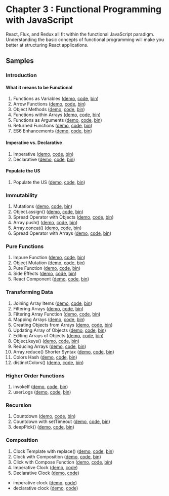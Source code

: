 Chapter 3 : Functional Programming with JavaScript
==================
React, Flux, and Redux all fit within the functional JavaScript paradigm. Understanding the basic concepts of
functional programming will make you better at structuring React applications.

Samples
--------

### Introduction

#### What it means to be Functional

  1. Functions as Variables ([demo](https://rawgit.com/MoonHighway/learning-react/update-localize-samples/chapter-03/01-functional-javascript/01-functional.html), [code](http://github.com/MoonHighway/learning-react/blob/update-localize-samples/chapter-03/01-functional-javascript/01-functional.html), [bin](http://jsbin.com/pixmu/1/edit?js,output))
  2. Arrow Functions ([demo](https://rawgit.com/MoonHighway/learning-react/update-localize-samples/chapter-03/01-functional-javascript/02-functional.html), [code](http://github.com/MoonHighway/learning-react/blob/update-localize-samples/chapter-03/01-functional-javascript/02-functional.html), [bin](http://jsbin.com/pixmu/2/edit?js,output))
  3. Object Methods ([demo](https://rawgit.com/MoonHighway/learning-react/update-localize-samples/chapter-03/01-functional-javascript/03-functional.html), [code](http://github.com/MoonHighway/learning-react/blob/update-localize-samples/chapter-03/01-functional-javascript/03-functional.html), [bin](http://jsbin.com/pixmu/3/edit?js,output))
  4. Functions within Arrays ([demo](https://rawgit.com/MoonHighway/learning-react/update-localize-samples/chapter-03/01-functional-javascript/04-functional.html), [code](http://github.com/MoonHighway/learning-react/blob/update-localize-samples/chapter-03/01-functional-javascript/04-functional.html), [bin](http://jsbin.com/pixmu/4/edit?js,output))
  5. Functions as Arguments ([demo](https://rawgit.com/MoonHighway/learning-react/update-localize-samples/chapter-03/01-functional-javascript/05-functional.html), [code](http://github.com/MoonHighway/learning-react/blob/update-localize-samples/chapter-03/01-functional-javascript/05-functional.html), [bin](http://jsbin.com/pixmu/5/edit?js,output))
  6. Returned Functions ([demo](https://rawgit.com/MoonHighway/learning-react/update-localize-samples/chapter-03/01-functional-javascript/06-functional.html), [code](http://github.com/MoonHighway/learning-react/blob/update-localize-samples/chapter-03/01-functional-javascript/06-functional.html), [bin](http://jsbin.com/pixmu/6/edit?js,output))
  7. ES6 Enhancements ([demo](https://rawgit.com/MoonHighway/learning-react/update-localize-samples/chapter-03/01-functional-javascript/07-functional.html), [code](http://github.com/MoonHighway/learning-react/blob/update-localize-samples/chapter-03/01-functional-javascript/07-functional.html), [bin](http://jsbin.com/pixmu/7/edit?js,output))

#### Imperative vs. Declarative

  1. Imperative ([demo](https://rawgit.com/MoonHighway/learning-react/update-localize-samples/chapter-03/02-imperative-vs-declarative/01-imperative-declarative.html), [code](http://github.com/MoonHighway/learning-react/blob/update-localize-samples/chapter-03/02-imperative-vs-declarative/01-imperative-declarative.html), [bin](http://jsbin.com/cuqapu/1/edit?js,output))
  2. Declarative ([demo](https://rawgit.com/MoonHighway/learning-react/update-localize-samples/chapter-03/02-imperative-vs-declarative/02-imperative-declarative.html), [code](http://github.com/MoonHighway/learning-react/blob/update-localize-samples/chapter-03/02-imperative-vs-declarative/02-imperative-declarative.html), [bin](http://jsbin.com/cuqapu/2/edit?js,output))


#### Populate the US

  1. Populate the US ([demo](http://rawgit.com/MoonHighway/learning-react/master/chapter-03/03-populate-the-us/populate-united-states.html),
  [code](https://github.com/MoonHighway/learning-react/blob/master/chapter-03/03-populate-the-us/populate-united-states.js), [bin](http://jsbin.com/gesimonadi/1/edit?html,js,output))


### Immutability

  1. Mutations ([demo](https://rawgit.com/MoonHighway/learning-react/update-localize-samples/chapter-03/04-immutability/01-immmutability.html), [code](http://github.com/MoonHighway/learning-react/blob/update-localize-samples/chapter-03/04-immutability/01-immmutability.html), [bin](http://jsbin.com/kemimi/1/edit?js,output))
  2. Object.assign() ([demo](https://rawgit.com/MoonHighway/learning-react/update-localize-samples/chapter-03/04-immutability/02-immmutability.html), [code](http://github.com/MoonHighway/learning-react/blob/update-localize-samples/chapter-03/04-immutability/02-immmutability.html), [bin](http://jsbin.com/kemimi/2/edit?js,output))
  3. Spread Operator with Objects ([demo](https://rawgit.com/MoonHighway/learning-react/update-localize-samples/chapter-03/04-immutability/03-immmutability.html), [code](http://github.com/MoonHighway/learning-react/blob/update-localize-samples/chapter-03/04-immutability/03-immmutability.html), [bin](http://jsbin.com/kemimi/4/edit?js,output))
  4. Array.push() ([demo](https://rawgit.com/MoonHighway/learning-react/update-localize-samples/chapter-03/04-immutability/04-immmutability.html), [code](http://github.com/MoonHighway/learning-react/blob/update-localize-samples/chapter-03/04-immutability/04-immmutability.html), [bin](http://jsbin.com/kemimi/4/edit?js,output))
  5. Array.concat() ([demo](https://rawgit.com/MoonHighway/learning-react/update-localize-samples/chapter-03/04-immutability/05-immmutability.html), [code](http://github.com/MoonHighway/learning-react/blob/update-localize-samples/chapter-03/04-immutability/05-immmutability.html), [bin](http://jsbin.com/kemimi/5/edit?js,output))
  6. Spread Operator with Arrays ([demo](https://rawgit.com/MoonHighway/learning-react/update-localize-samples/chapter-03/04-immutability/06-immmutability.html), [code](http://github.com/MoonHighway/learning-react/blob/update-localize-samples/chapter-03/04-immutability/06-immmutability.html), [bin](http://jsbin.com/kemimi/6/edit?js,output))

### Pure Functions

  1. Impure Function ([demo](https://rawgit.com/MoonHighway/learning-react/update-localize-samples/chapter-03/05-pure-functions/01-pure-functions.html), [code](http://github.com/MoonHighway/learning-react/blob/update-localize-samples/chapter-03/05-pure-functions/01-pure-functions.html), [bin](http://jsbin.com/kosogo/1/edit?js,output))
  2. Object Mutation ([demo](https://rawgit.com/MoonHighway/learning-react/update-localize-samples/chapter-03/05-pure-functions/02-pure-functions.html), [code](http://github.com/MoonHighway/learning-react/blob/update-localize-samples/chapter-03/05-pure-functions/02-pure-functions.html), [bin](http://jsbin.com/kosogo/2/edit?js,output))
  3. Pure Function ([demo](https://rawgit.com/MoonHighway/learning-react/update-localize-samples/chapter-03/05-pure-functions/03-pure-functions.html), [code](http://github.com/MoonHighway/learning-react/blob/update-localize-samples/chapter-03/05-pure-functions/03-pure-functions.html), [bin](http://jsbin.com/kosogo/3/edit?js,output))
  4. Side Effects ([demo](https://rawgit.com/MoonHighway/learning-react/update-localize-samples/chapter-03/05-pure-functions/04-pure-functions.html), [code](http://github.com/MoonHighway/learning-react/blob/update-localize-samples/chapter-03/05-pure-functions/04-pure-functions.html), [bin](http://jsbin.com/kosogo/4/edit?js,output))
  5. React Component ([demo](https://rawgit.com/MoonHighway/learning-react/update-localize-samples/chapter-03/05-pure-functions/05-pure-functions.html), [code](http://github.com/MoonHighway/learning-react/blob/update-localize-samples/chapter-03/05-pure-functions/05-pure-functions.html), [bin](http://jsbin.com/kosogo/5/edit?js,output))

### Transforming Data  

  1. Joining Array Items ([demo](https://rawgit.com/MoonHighway/learning-react/update-localize-samples/chapter-03/06-transforming-data/01-data.html), [code](http://github.com/MoonHighway/learning-react/blob/update-localize-samples/chapter-03/06-transforming-data/01-data.html), [bin](http://jsbin.com/qehige/1/edit?js,output))
  2. Filtering Arrays ([demo](https://rawgit.com/MoonHighway/learning-react/update-localize-samples/chapter-03/06-transforming-data/02-data.html), [code](http://github.com/MoonHighway/learning-react/blob/update-localize-samples/chapter-03/06-transforming-data/02-data.html), [bin](http://jsbin.com/qehige/2/edit?js,output))
  3. Filtering Array Function ([demo](https://rawgit.com/MoonHighway/learning-react/update-localize-samples/chapter-03/06-transforming-data/03-data.html), [code](http://github.com/MoonHighway/learning-react/blob/update-localize-samples/chapter-03/06-transforming-data/03-data.html), [bin](http://jsbin.com/qehige/3/edit?js,output))
  4. Mapping Arrays ([demo](https://rawgit.com/MoonHighway/learning-react/update-localize-samples/chapter-03/06-transforming-data/04-data.html), [code](http://github.com/MoonHighway/learning-react/blob/update-localize-samples/chapter-03/06-transforming-data/04-data.html), [bin](http://jsbin.com/qehige/4/edit?js,output))
  5. Creating Objects from Arrays ([demo](https://rawgit.com/MoonHighway/learning-react/update-localize-samples/chapter-03/06-transforming-data/05-data.html), [code](http://github.com/MoonHighway/learning-react/blob/update-localize-samples/chapter-03/06-transforming-data/05-data.html), [bin](http://jsbin.com/qehige/5/edit?js,output))
  6. Updating Array of Objects ([demo](https://rawgit.com/MoonHighway/learning-react/update-localize-samples/chapter-03/06-transforming-data/06-data.html), [code](http://github.com/MoonHighway/learning-react/blob/update-localize-samples/chapter-03/06-transforming-data/06-data.html), [bin](http://jsbin.com/qehige/6/edit?js,output))
  7. Editing Arrays of Objects ([demo](https://rawgit.com/MoonHighway/learning-react/update-localize-samples/chapter-03/06-transforming-data/07-data.html), [code](http://github.com/MoonHighway/learning-react/blob/update-localize-samples/chapter-03/06-transforming-data/07-data.html), [bin](http://jsbin.com/qehige/7/edit?js,output))
  8. Object.keys() ([demo](https://rawgit.com/MoonHighway/learning-react/update-localize-samples/chapter-03/06-transforming-data/08-data.html), [code](http://github.com/MoonHighway/learning-react/blob/update-localize-samples/chapter-03/06-transforming-data/08-data.html), [bin](http://jsbin.com/qehige/8/edit?js,output))
  9. Reducing Arrays ([demo](https://rawgit.com/MoonHighway/learning-react/update-localize-samples/chapter-03/06-transforming-data/09-data.html), [code](http://github.com/MoonHighway/learning-react/blob/update-localize-samples/chapter-03/06-transforming-data/09-data.html), [bin](http://jsbin.com/qehige/9/edit?js,output))
  10. Array.reduce() Shorter Syntax ([demo](https://rawgit.com/MoonHighway/learning-react/update-localize-samples/chapter-03/06-transforming-data/10-data.html), [code](http://github.com/MoonHighway/learning-react/blob/update-localize-samples/chapter-03/06-transforming-data/10-data.html), [bin](http://jsbin.com/qehige/10/edit?js,output))
  11. Colors Hash ([demo](https://rawgit.com/MoonHighway/learning-react/update-localize-samples/chapter-03/06-transforming-data/11-data.html), [code](http://github.com/MoonHighway/learning-react/blob/update-localize-samples/chapter-03/06-transforming-data/11-data.html), [bin](http://jsbin.com/qehige/11/edit?js,output))
  12. distinctColors() ([demo](https://rawgit.com/MoonHighway/learning-react/update-localize-samples/chapter-03/06-transforming-data/12-data.html), [code](http://github.com/MoonHighway/learning-react/blob/update-localize-samples/chapter-03/06-transforming-data/12-data.html), [bin](http://jsbin.com/qehige/12/edit?js,output))


### Higher Order Functions  

  1. invokeIf ([demo](https://rawgit.com/MoonHighway/learning-react/update-localize-samples/chapter-03/07-higher-order-functions/01-higher-order-fns.html), [code](http://github.com/MoonHighway/learning-react/blob/update-localize-samples/chapter-03/07-higher-order-functions/01-higher-order-fns.html), [bin](http://jsbin.com/raxuyew/1/edit?js,output))
  2. userLogs ([demo](https://rawgit.com/MoonHighway/learning-react/update-localize-samples/chapter-03/07-higher-order-functions/02-higher-order-fns.html), [code](http://github.com/MoonHighway/learning-react/blob/update-localize-samples/chapter-03/07-higher-order-functions/02-higher-order-fns.html), [bin](http://jsbin.com/raxuyew/2/edit?js,output))

### Recursion  

  1. Countdown ([demo](https://rawgit.com/MoonHighway/learning-react/update-localize-samples/chapter-03/08-recursion/01-recursion.html), [code](http://github.com/MoonHighway/learning-react/blob/update-localize-samples/chapter-03/08-recursion/01-recursion.html), [bin](http://jsbin.com/romezi/1/edit?js,output))
  2. Countdown with setTimeout ([demo](https://rawgit.com/MoonHighway/learning-react/update-localize-samples/chapter-03/08-recursion/02-recursion.html), [code](http://github.com/MoonHighway/learning-react/blob/update-localize-samples/chapter-03/08-recursion/02-recursion.html), [bin](http://jsbin.com/romezi/2/edit?js,output))
  3. deepPick() ([demo](https://rawgit.com/MoonHighway/learning-react/update-localize-samples/chapter-03/08-recursion/03-recursion.html), [code](http://github.com/MoonHighway/learning-react/blob/update-localize-samples/chapter-03/08-recursion/03-recursion.html), [bin](http://jsbin.com/romezi/3/edit?js,output))

### Composition  

  1. Clock Template with replace() ([demo](https://rawgit.com/MoonHighway/learning-react/update-localize-samples/chapter-03/09-composition/01-composition.html), [code](http://github.com/MoonHighway/learning-react/blob/update-localize-samples/chapter-03/09-composition/01-composition.html), [bin](http://jsbin.com/zivevu/1/edit?js,output))
  2. Clock with Composition ([demo](https://rawgit.com/MoonHighway/learning-react/update-localize-samples/chapter-03/09-composition/02-composition.html), [code](http://github.com/MoonHighway/learning-react/blob/update-localize-samples/chapter-03/09-composition/02-composition.html), [bin](http://jsbin.com/zivevu/2/edit?js,output))
  3. Click with Compose Function ([demo](https://rawgit.com/MoonHighway/learning-react/update-localize-samples/chapter-03/09-composition/03-composition.html), [code](http://github.com/MoonHighway/learning-react/blob/update-localize-samples/chapter-03/09-composition/03-composition.html), [bin](http://jsbin.com/zivevu/3/edit?js,output))
  4. Imperative Clock ([demo](https://rawgit.com/MoonHighway/learning-react/update-localize-samples/chapter-03/09-composition/04-imperative-clock.html), [code](http://github.com/MoonHighway/learning-react/blob/update-localize-samples/chapter-03/09-composition/04-imperative-clock.js))
  5. Declarative Clock ([demo](https://rawgit.com/MoonHighway/learning-react/update-localize-samples/chapter-03/09-composition/05-declarative-clock.html), [code](http://github.com/MoonHighway/learning-react/blob/update-localize-samples/chapter-03/09-composition/05-declarative-clock.js))


* imperative clock ([demo](http://rawgit.com/MoonHighway/learning-react/master/chapter-03/imperative-clock.html),
[code](https://github.com/MoonHighway/learning-react/blob/master/chapter-03/imperative-clock.js))
* declarative clock ([demo](http://rawgit.com/MoonHighway/learning-react/master/chapter-03/declarative-clock.html),
[code](https://github.com/MoonHighway/learning-react/blob/master/chapter-03/declarative-clock.js))
